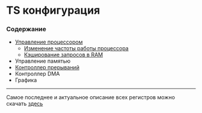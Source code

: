 # TS конфигурация

### Содержание

* [Управление процессором][cpu]
	* [Изменение частоты работы процессора][cpu#clock]
	* [Кэширование запросов в RAM][cpu#cache] 
* Управление памятью
* [Контроллер прерываний][interrupts]
* Контроллер DMA
* Графика

---

Самое последнее и актуальное описание всех регистров можно скачать [здесь][TSConf.xls]

[cpu]: cpu.md
[cpu#clock]: cpu.md#clock
[cpu#cache]: cpu.md#cache
[interrupts]: interrupts.md
[TSConf.xls]: http://zx-evo-fpga.googlecode.com/hg/pentevo/docs/TSconf/TSconf.xls
